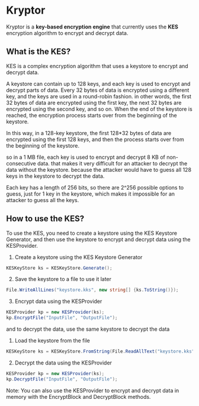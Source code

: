 Kryptor
=========================================
Kryptor is a **key-based encryption engine** that currently uses the **KES** encryption algorithm to encrypt and decrypt data.

What is the KES?
----------------
KES is a complex encryption algorithm that uses a keystore to encrypt and decrypt data.

A keystore can contain up to 128 keys, and each key is used to encrypt and decrypt parts of data.
Every 32 bytes of data is encrypted using a different key, and the keys are used in a round-robin fashion.
in other words, the first 32 bytes of data are encrypted using the first key, the next 32 bytes are encrypted using the second key, and so on.
When the end of the keystore is reached, the encryption process starts over from the beginning of the keystore.

In this way, in a 128-key keystore, the first 128*32 bytes of data are encrypted using the first 128 keys, and then the process starts over from the beginning of the keystore.

so in a 1 MB file, each key is used to encrypt and decrypt 8 KB of non-consecutive data.
that makes it very difficult for an attacker to decrypt the data without the keystore.
because the attacker would have to guess all 128 keys in the keystore to decrypt the data.

Each key has a length of 256 bits, so there are 2^256 possible options to guess, just for 1 key in the keystore, which makes it impossible for an attacker to guess all the keys.

How to use the KES?
-------------------
To use the KES, you need to create a keystore using the KES Keystore Generator, and then use the keystore to encrypt and decrypt data using the KESProvider.

1. Create a keystore using the KES Keystore Generator			

```c#
KESKeyStore ks = KESKeyStore.Generate();
```

2. Save the keystore to a file to use it later

```c#
File.WriteAllLines("keystore.kks", new string[] {ks.ToString()});
```

3. Encrypt data using the KESProvider
```c#
KESProvider kp = new KESProvider(ks);
kp.EncryptFile("InputFile", "OutputFile");
```

and to decrypt the data, use the same keystore to decrypt the data

1. Load the keystore from the file
```c#
KESKeyStore ks = KESKeyStore.FromString(File.ReadAllText("keystore.kks"));
```

2. Decrypt the data using the KESProvider
```c#
KESProvider kp = new KESProvider(ks);
kp.DecryptFile("InputFile", "OutputFile");
```

Note: You can also use the KESProvider to encrypt and decrypt data in memory with the EncryptBlock and DecryptBlock methods.
